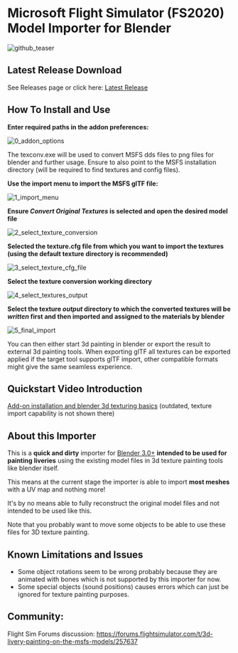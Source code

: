 # Microsoft Flight Simulator (FS2020) Model Importer for Blender
![github_teaser](https://user-images.githubusercontent.com/11302762/178145547-89f1a095-cfd9-4ee8-909f-531fa320f084.jpg)

## Latest Release Download
See Releases page or click here: [Latest Release](https://github.com/bestdani/msfs2blend/releases/download/v0.1.1/io_msfs_gltf.py)

## How To Install and Use
**Enter required paths in the addon preferences:**

![0_addon_options](https://user-images.githubusercontent.com/11302762/178145514-b3ae9929-b926-410d-8916-255825e26813.png)

The texconv.exe will be used to convert MSFS dds files to png files for blender and further usage.
Ensure to also point to the MSFS installation directory (will be required to find textures and config files).

**Use the import menu to import the MSFS glTF file:**

![1_import_menu](https://user-images.githubusercontent.com/11302762/178145522-8a274104-f918-4108-983a-8fdc15b40cf8.png)

**Ensure *Convert Original Textures* is selected and open the desired model file**

![2_select_texture_conversion](https://user-images.githubusercontent.com/11302762/178145523-67c1d7ed-5512-4913-b9aa-92df9f053ea9.png)

**Selected the texture.cfg file from which you want to import the textures (using the default texture directory is recommended)**

![3_select_texture_cfg_file](https://user-images.githubusercontent.com/11302762/178145524-64d0ae72-26eb-400d-9e7f-ecb28959059c.png)

**Select the texture conversion working directory**

![4_select_textures_output](https://user-images.githubusercontent.com/11302762/178145525-77e1ed00-4ad7-4fa5-b310-634c71faa33f.png)

**Select the texture *output* directory to which the converted textures will be *written* first and then imported and assigned to the materials by blender**

![5_final_import](https://user-images.githubusercontent.com/11302762/178145526-b07d26a6-c2a3-4528-8e52-190057f5a019.png)

You can then either start 3d painting in blender or export the result to external 3d painting tools. When exporting glTF all textures can be exported applied if the target tool supports glTF import, other compatible formats might give the same seamless experience.

## Quickstart Video Introduction
[Add-on installation and blender 3d texturing basics](https://youtu.be/SZCe_x-V9co) (outdated, texture import capability is not shown there)

## About this Importer
This is a **quick and dirty** importer for [Blender 3.0+](https://blender.org) **intended to be used for painting liveries** using the existing model files in 3d texture painting tools like blender itself.

This means at the current stage the importer is able to import **most meshes** with a UV map and nothing more!

It's by no means able to fully reconstruct the original model files and not intended to be used like this.

Note that you probably want to move some objects to be able to use these files for 3D texture painting.

##  Known Limitations and Issues
* Some object rotations seem to be wrong probably because they are animated with bones which is not supported by this importer for now.
* Some special objects (sound positions) causes errors which can just be ignored for texture painting purposes.

## Community:
Flight Sim Forums discussion: https://forums.flightsimulator.com/t/3d-livery-painting-on-the-msfs-models/257637
